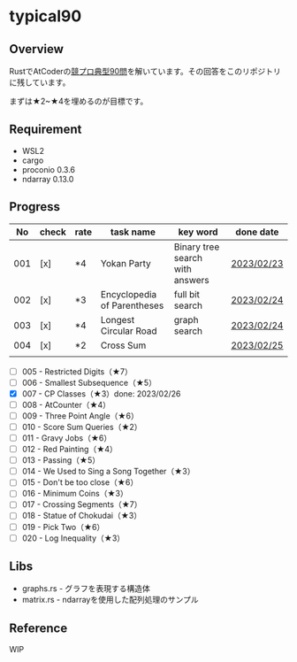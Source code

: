 # typical90

## Overview

RustでAtCoderの[競プロ典型90問](https://atcoder.jp/contests/typical90/tasks)を解いています。その回答をこのリポジトリに残しています。

まずは★2~★4を埋めるのが目標です。

## Requirement

- WSL2
- cargo
- proconio 0.3.6
- ndarray 0.13.0

## Progress

| No  | check | rate | task name                   | key word                        | done date                                                                               |
| --- | ----- | ---- | --------------------------- | ------------------------------- | --------------------------------------------------------------------------------------- |
| 001 | [x]   | *4   | Yokan Party                 | Binary tree search with answers | [2023/02/23](https://github.com/tm-hack/typical90/blob/master/src/proublems/task001.rs) |
| 002 | [x]   | *3   | Encyclopedia of Parentheses | full bit search                 | [2023/02/24](https://github.com/tm-hack/typical90/blob/master/src/proublems/task002.rs) |
| 003 | [x]   | *4   | Longest Circular Road       | graph search                    | [2023/02/24](https://github.com/tm-hack/typical90/blob/master/src/proublems/task003.rs) |
| 004 | [x]   | *2   | Cross Sum                   |                                 | [2023/02/25](https://github.com/tm-hack/typical90/blob/master/src/proublems/task004.rs) |
|     |       |      |                             |                                 |                                                                                         |

- [ ] 005 - Restricted Digits（★7）
- [ ] 006 - Smallest Subsequence（★5）
- [x] 007 - CP Classes（★3）done: 2023/02/26
- [ ] 008 - AtCounter（★4）
- [ ] 009 - Three Point Angle（★6）
- [ ] 010 - Score Sum Queries（★2）
- [ ] 011 - Gravy Jobs（★6）
- [ ] 012 - Red Painting（★4）
- [ ] 013 - Passing（★5）
- [ ] 014 - We Used to Sing a Song Together（★3）
- [ ] 015 - Don't be too close（★6）
- [ ] 016 - Minimum Coins（★3）
- [ ] 017 - Crossing Segments（★7）
- [ ] 018 - Statue of Chokudai（★3）
- [ ] 019 - Pick Two（★6）
- [ ] 020 - Log Inequality（★3）

## Libs

- graphs.rs - グラフを表現する構造体
- matrix.rs - ndarrayを使用した配列処理のサンプル

## Reference

WIP
